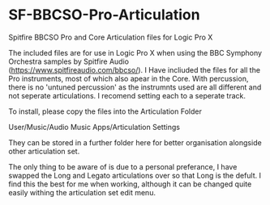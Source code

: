 # SF-BBCSO-Pro-Articulation
Spitfire BBCSO Pro and Core Articulation files for Logic Pro X

The included files are for use in Logic Pro X when using the BBC Symphony Orchestra samples by Spitfire Audio (https://www.spitfireaudio.com/bbcso/). I Have incliuded the files for all the Pro instruments, most of which also apear in the Core. With percussion, there is no 'untuned percussion' as the instrumnts used are all different and not seperate articulations. I recomend setting each to a seperate track.

To install, please copy the files into the Articulation Folder

User/Music/Audio Music Apps/Articulation Settings

They can be stored in a further folder here for better organisation alongside other articulation set.

The only thing to be aware of is due to a personal preferance, I have swapped the Long and Legato articulations over so that Long is the defult. I find this the best for me when working, although it can be changed quite easily withing the articulation set edit menu.
